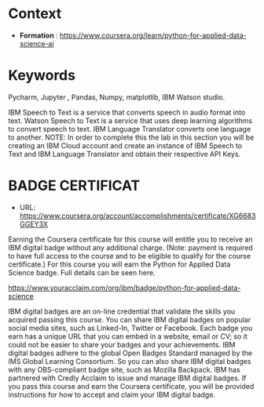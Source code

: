 # Context
* **Formation** : https://www.coursera.org/learn/python-for-applied-data-science-ai

# Keywords
Pycharm, Jupyter , Pandas, Numpy, matplotlib, IBM Watson studio.

IBM Speech to Text is a service that converts speech in audio format into text.
Watson Speech to Text is a service that uses deep learning algorithms to convert speech to text.
IBM Language Translator converts one language to another.
NOTE: In order to complete this the lab in this section you will be creating an IBM Cloud account and create an instance of IBM Speech to Text and IBM Language Translator and obtain their respective API Keys.



# BADGE CERTIFICAT
* URL: https://www.coursera.org/account/accomplishments/certificate/XG6683GGEY3X

Earning the Coursera certificate for this course will entitle you to receive an IBM digital badge without any additional charge.
(Note: payment is required to have full access to the course and to be eligible to qualify for the course certificate.)
For this course you will earn the Python for Applied Data Science badge.
Full details can be seen here.

https://www.youracclaim.com/org/ibm/badge/python-for-applied-data-science

IBM digital badges are an on-line credential that validate the skills you acquired passing this course.
You can share IBM digital badges on popular social media sites, such as Linked-In, Twitter or Facebook.
Each badge you earn has a unique URL that you can embed in a website, email or CV;
so it could not be easier to share your badges and your achievements.
IBM digital badges adhere to the global Open Badges Standard managed by the IMS Global Learning Consortium.
So you can also share IBM digital badges with any OBS-compliant badge site,
such as Mozilla Backpack.
IBM has partnered with Credly Acclaim to issue and manage IBM digital badges.
If you pass this course and earn the Coursera certificate, you will be provided instructions for how to accept and claim your IBM digital badge.